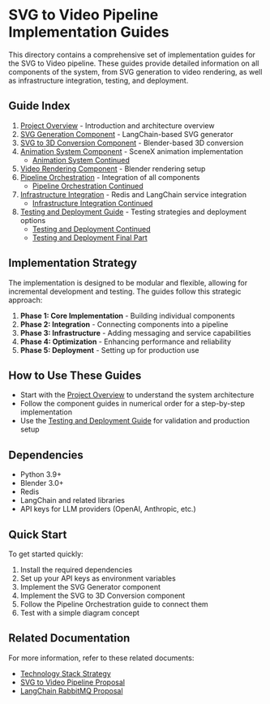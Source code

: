 # SVG to Video Pipeline Implementation Guides

This directory contains a comprehensive set of implementation guides for the SVG to Video pipeline. These guides provide detailed information on all components of the system, from SVG generation to video rendering, as well as infrastructure integration, testing, and deployment.

## Guide Index

1. [Project Overview](01_project_overview.md) - Introduction and architecture overview
2. [SVG Generation Component](02_svg_generation_component.md) - LangChain-based SVG generator
3. [SVG to 3D Conversion Component](03_svg_to_3d_conversion_component.md) - Blender-based 3D conversion
4. [Animation System Component](04_animation_system_component.md) - SceneX animation implementation
   - [Animation System Continued](04_animation_system_component_part2.md)
5. [Video Rendering Component](05_video_rendering_component.md) - Blender rendering setup
6. [Pipeline Orchestration](06_pipeline_orchestration.md) - Integration of all components
   - [Pipeline Orchestration Continued](06_pipeline_orchestration_part2.md)
7. [Infrastructure Integration](07_infrastructure_integration.md) - Redis and LangChain service integration
   - [Infrastructure Integration Continued](07_infrastructure_integration_part2.md)
8. [Testing and Deployment Guide](08_testing_and_deployment_guide.md) - Testing strategies and deployment options
   - [Testing and Deployment Continued](08_testing_and_deployment_guide_part2.md)
   - [Testing and Deployment Final Part](08_testing_and_deployment_guide_part3.md)

## Implementation Strategy

The implementation is designed to be modular and flexible, allowing for incremental development and testing. The guides follow this strategic approach:

1. **Phase 1: Core Implementation** - Building individual components
2. **Phase 2: Integration** - Connecting components into a pipeline
3. **Phase 3: Infrastructure** - Adding messaging and service capabilities
4. **Phase 4: Optimization** - Enhancing performance and reliability
5. **Phase 5: Deployment** - Setting up for production use

## How to Use These Guides

- Start with the [Project Overview](01_project_overview.md) to understand the system architecture
- Follow the component guides in numerical order for a step-by-step implementation
- Use the [Testing and Deployment Guide](08_testing_and_deployment_guide.md) for validation and production setup

## Dependencies

- Python 3.9+
- Blender 3.0+
- Redis
- LangChain and related libraries
- API keys for LLM providers (OpenAI, Anthropic, etc.)

## Quick Start

To get started quickly:

1. Install the required dependencies
2. Set up your API keys as environment variables
3. Implement the SVG Generator component
4. Implement the SVG to 3D Conversion component
5. Follow the Pipeline Orchestration guide to connect them
6. Test with a simple diagram concept

## Related Documentation

For more information, refer to these related documents:

- [Technology Stack Strategy](../technology_stack_strategy.md)
- [SVG to Video Pipeline Proposal](../../SVG%20to%20Video%20Pipeline/svg-to-video-pipeline.md)
- [LangChain RabbitMQ Proposal](../../langchain_rabbitmq_intehrattion/langchain_rabbitmq_proposal.md)

